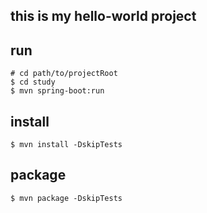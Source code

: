 ## this is my hello-world project ##

## run
```
# cd path/to/projectRoot
$ cd study
$ mvn spring-boot:run
```

## install
```
$ mvn install -DskipTests
```

## package
```
$ mvn package -DskipTests
```